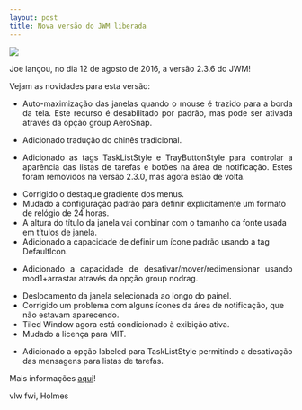```yaml
---
layout: post
title: Nova versão do JWM liberada
---
```


<img src="http://www.auplod.com/u/daloup8549c.png">

Joe lançou, no dia 12 de agosto de 2016, a versão 2.3.6 do JWM! 

Vejam as novidades para esta versão:

- <p style="text-align: justify;">Auto-maximização das janelas quando o mouse é trazido para a borda da tela. Este recurso é desabilitado por padrão, mas pode ser ativada através da opção group AeroSnap.</p> 
- Adicionado tradução do chinês tradicional.
- <p style="text-align: justify;">Adicionado as tags TaskListStyle e TrayButtonStyle para controlar a aparência das listas de tarefas e botões na área de notificação. Estes foram removidos na versão 2.3.0, mas agora estão de volta.</p>
- Corrigido o destaque gradiente dos menus.
- Mudado a configuração padrão para definir explicitamente um formato de relógio de 24 horas.
- A altura do título da janela vai combinar com o tamanho da fonte usada em títulos de janela.
- Adicionado a capacidade de definir um ícone padrão usando a tag DefaultIcon.
- <p style="text-align: justify;">Adicionado a capacidade de desativar/mover/redimensionar usando mod1+arrastar através da opção group nodrag.</p>
- Deslocamento da janela selecionada ao longo do painel.
- Corrigido um problema com alguns ícones da área de notificação, que não estavam aparecendo.
- Tiled Window agora está condicionado à exibição ativa.
- Mudado a licença para MIT.
- <p style="text-align: justify;">Adicionado a opção labeled para TaskListStyle permitindo a desativação das mensagens para listas de tarefas.</p>

Mais informações <a href="http://joewing.net/projects/jwm/release-2.3.shtml">aqui</a>!

vlw fwi, Holmes